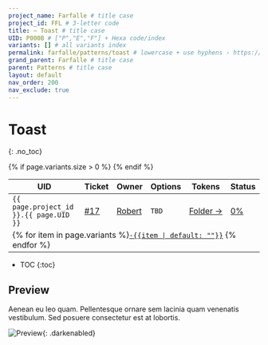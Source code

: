 ```yaml
---
project_name: Farfalle # title case
project_id: FFL # 3-letter code
title: — Toast # title case
UID: P000B # ["P","E","F"] + Hexa code/index
variants: [] # all variants index
permalink: farfalle/patterns/toast # lowercase + use hyphens › https://tinyurl.com/27kmc4rb
grand_parent: Farfalle # title case
parent: Patterns # title case
layout: default
nav_order: 200
nav_exclude: true
---
```


# Toast
{: .no_toc}

<table class="headTopBorder">
  <thead>
    <tr>
      <th>UID</th>
      <th>Ticket</th>
      <th>Owner</th>
      <th>Options</th>
      <th>Tokens</th>
      <th>Status</th>
    </tr>
  </thead>
  <tbody>
    <tr>
      <td><code>{{ page.project_id }}.{{ page.UID }}</code></td>
      <td><a href="https://github.com/yummly/pasta/issues/17">&#35;17</a></td>
      <td><a href="https://github.com/robert-ANML">Robert</a></td>
      <td><span data-toolclip='TBD'><code>TBD</code></span></td>
      <td><a href="{{ site.url }}/pasta/assets/projects/{{ page.project_id }}/tokens/">Folder&nbsp;→</a></td>
      <td><a href="#accessibility-status"><span id="statusWidget"></span><span>0%</span></a></td>
    </tr>
    {% if page.variants.size > 0 %}
    <tr>
      <td colspan="6" class="pageHeaderVariantsRow">
        {% for item in page.variants %}<a href="#{{ page.UID }}-{{item}}"><code>-{{item | default: ""}}</code></a> {% endfor %}
      </td>
    </tr>
    {% endif %}
  </tbody>
</table>

- TOC
{:toc}

## Preview

Aenean eu leo quam. Pellentesque ornare sem lacinia quam venenatis vestibulum. Sed posuere consectetur est at lobortis.

![Preview]({{site.baseurl}}/assets/projects/{{page.project_id}}/images/YPL-DOC-imgPlaceholder-Full.png){: .darkenabled}
